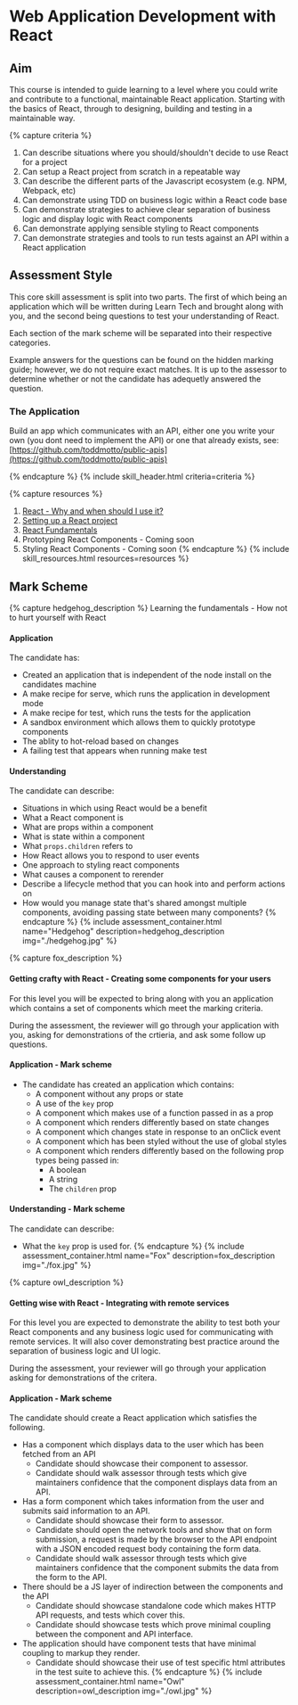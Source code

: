 # Web Application Development with React

## Aim

This course is intended to guide learning to a level where you could write and contribute to a functional, maintainable React application. Starting with the basics of React, through to designing, building and testing in a maintainable way.

{% capture criteria %}
1. Can describe situations where you should/shouldn't decide to use React for a project
2. Can setup a React project from scratch in a repeatable way
3. Can describe the different parts of the Javascript ecosystem (e.g. NPM, Webpack, etc)
4. Can demonstrate using TDD on business logic within a React code base
5. Can demonstrate strategies to achieve clear separation of business logic and display logic
   with React components
6. Can demonstrate applying sensible styling to React components
7. Can demonstrate strategies and tools to run tests against an API within a React application

## Assessment Style

This core skill assessment is split into two parts. The first of which being an application which will be written
during Learn Tech and brought along with you, and the second being questions to test your understanding of React.

Each section of the mark scheme will be separated into their respective categories.

Example answers for the questions can be found on the hidden marking guide; however, we do not require exact matches. It
is up to the assessor to determine whether or not the candidate has adequetly answered the question.

### The Application

Build an app which communicates with an API, either one you write your own (you dont need to implement the API)
or one that already exists, see: [https://github.com/toddmotto/public-apis](https://github.com/toddmotto/public-apis)

{% endcapture %}
{% include skill_header.html criteria=criteria %}

{% capture resources %}
1. [React - Why and when should I use it?](./why-and-when.md)
2. [Setting up a React project](./setup.md)
3. [React Fundamentals](./fundamentals/README.md)
4. Prototyping React Components - Coming soon
5. Styling React Components - Coming soon
{% endcapture %}
{% include skill_resources.html resources=resources %}

## Mark Scheme

{% capture hedgehog_description %}
Learning the fundamentals - How not to hurt yourself with React

#### Application

The candidate has:

- Created an application that is independent of the node install on the candidates machine
- A make recipe for serve, which runs the application in development mode
- A make recipe for test, which runs the tests for the application
- A sandbox environment which allows them to quickly prototype components
- The ablity to hot-reload based on changes
- A failing test that appears when running make test

#### Understanding

The candidate can describe:

- Situations in which using React would be a benefit
- What a React component is
- What are props within a component
- What is state within a component
- What `props.children` refers to
- How React allows you to respond to user events
- One approach to styling react components
- What causes a component to rerender
- Describe a lifecycle method that you can hook into and perform actions on
- How would you manage state that's shared amongst multiple components, avoiding passing state between many components?
{% endcapture %}
{% include assessment_container.html name="Hedgehog" description=hedgehog_description img="./hedgehog.jpg" %}

{% capture fox_description %}
#### Getting crafty with React - Creating some components for your users

For this level you will be expected to bring along with you an application which contains a set of components which meet the marking criteria.

During the assessment, the reviewer will go through your application with you, asking for demonstrations of the crtieria, and ask some follow up questions.

#### Application - Mark scheme

- The candidate has created an application which contains:
  - A component without any props or state
  - A use of the `key` prop
  - A component which makes use of a function passed in as a prop
  - A component which renders differently based on state changes
  - A component which changes state in response to an onClick event
  - A component which has been styled without the use of global styles
  - A component which renders differently based on the following prop types being passed in:
    - A boolean
    - A string
    - The `children` prop

#### Understanding - Mark scheme

The candidate can describe:

- What the `key` prop is used for.
{% endcapture %}
{% include assessment_container.html name="Fox" description=fox_description img="./fox.jpg" %}

{% capture owl_description %}
#### Getting wise with React - Integrating with remote services

For this level you are expected to demonstrate the ability to test both your React
components and any business logic used for communicating with remote services. It will
also cover demonstrating best practice around the separation of business logic and UI
logic.

During the assessment, your reviewer will go through your application asking for
demonstrations of the critera.

#### Application - Mark scheme

The candidate should create a React application which satisfies the following.

- Has a component which displays data to the user which has been fetched from an API
  - Candidate should showcase their component to assessor.
  - Candidate should walk assessor through tests which give maintainers confidence
    that the component displays data from an API.
- Has a form component which takes information from the user and submits said information
  to an API.
  - Candidate should showcase their form to assessor.
  - Candidate should open the network tools and show that on form submission, a request is
    made by the browser to the API endpoint with a JSON encoded request body containing
    the form data.
  - Candidate should walk assessor through tests which give maintainers confidence
    that the component submits the data from the form to the API.
- There should be a JS layer of indirection between the components and the API
  - Candidate should showcase standalone code which makes HTTP API requests, and tests which
    cover this.
  - Candidate should showcase tests which prove minimal coupling between the component and API interface.
- The application should have component tests that have minimal coupling to markup they render.
  - Candidate should showcase their use of test specific html attributes in the test suite
    to achieve this.
{% endcapture %}
{% include assessment_container.html name="Owl" description=owl_description img="./owl.jpg" %}
